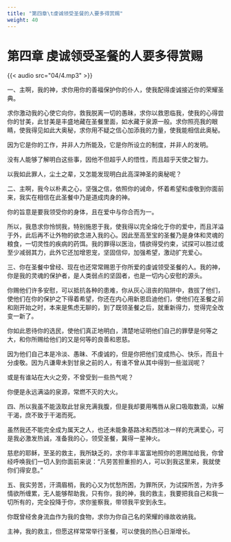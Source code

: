 ```yaml
---
title: "第四章\t虔诚领受圣餐的人要多得赏赐"
weight: 40
---
```

# 第四章	虔诚领受圣餐的人要多得赏赐

{{< audio src="04/4.mp3" >}}

一、主啊，我的神，求你用你的善福保护你的仆人，使我配得虔诚接近你的荣耀圣典。

求你激动我的心使它向你，救我脱离一切的愚昧，求你以救恩临我，使我的心得尝你的甘美，此甘美是丰盛地藏在圣餐里面，如水藏于泉源一般。求你照亮我的眼睛，使我得见如此大奥秘，求你用不疑之信心加添我的力量，使我能相信此奥秘。

因为它是你的工作，并非人力所能及，它是你所设立的制度，并非人的发明。

没有人能够了解明白这些事，因他不但超乎人的悟性，而且超乎天使之智力。

以我如此罪人，尘土之辈，又怎能发现明白此高深神圣的奥秘呢？

二、主啊，我今以朴素之心，坚强之信，依照你的诫命，怀着希望和虔敬到你面前来，我实在相信在此圣餐中乃是道成肉身的神。

你的旨意是要我领受你的身体，且在爱中与你合而为一。

所以，我恳求你怜悯我，特别施恩于我，使我得以完全熔化于你的爱中，而且洋溢于外，此后再不让外物的欲念进入我的心。因此至高至宝的圣餐乃是身体和灵魂的粮食，一切灵性的疾病的药饵。我的罪得以医治，情欲得受约束，试探可以胜过或至少减弱其力，此外它还加增恩宠，坚固信仰，加强希望，激动扩充爱心。

三、你在圣餐中曾经、现在也还常常赐恩于你所爱的虔诚领受圣餐的人。我的神，你是我的灵魂的保护者，是人类弱点的坚固者，也是一切内心安慰的源头。

你赐他们许多安慰，可以抵抗各种的患难，你从灰心沮丧的陷阱中，救拔了他们，使他们在你的保护之下得着希望，你还在内心用新恩启迪他们，使他们在圣餐之前和刚开始之时，本来是焦虑无聊的，到了既领圣餐之后，就重新得力，觉得完全改变一新了。

你如此恩待你的选民，使他们真正地明白，清楚地证明他们自己的罪孽是何等之大，和你所赐给他们的又是何等的良善和恩慈。

因为他们自己本是冷淡、愚昧、不虔诚的，但是你把他们变成热心、快乐，而且十分虔敬。因为凡谦卑未到甘泉之前的人，有谁不曾从其中得到一些滋润呢？

或是有谁站在大火之旁，不曾受到一些热气呢？

你便是永远满溢的泉源，常燃不灭的大火。

四、所以我虽不能汲取此甘泉充满我腹，但是我却要用嘴唇从泉口吸取数滴，以解干渴，庶不致于干渴而死。

虽然我还不能完全成为属天之人，也还未能象基路冰和西拉冰一样的充满爱心，可是我必激发热诚，准备我的心，领受圣餐，冀得一星神火。

慈悲的耶稣，至圣的救主，我所缺乏的，求你丰丰富富地照你的恩赐加给我，你曾经呼唤我们一切人到你面前来说：“凡劳苦担重担的人，可以到我这里来，我就使你们得安息。”

五、我实劳苦，汗滴眉梢，我的心又为忧愁所困，为罪所厌，为试探所苦，为许多情欲所缠累，无人能够帮助我，只有你，我的神，我的救主，我要把我自己和我一切所有的，完全投降于你，求你鉴察我，带领我平安到永生。

你既曾经舍身流血作为我的食物，求你为你自己名的荣耀的缘故收纳我。

主神，我的救主，但愿这样常常举行圣餐，可以使我的热心日渐增长。
